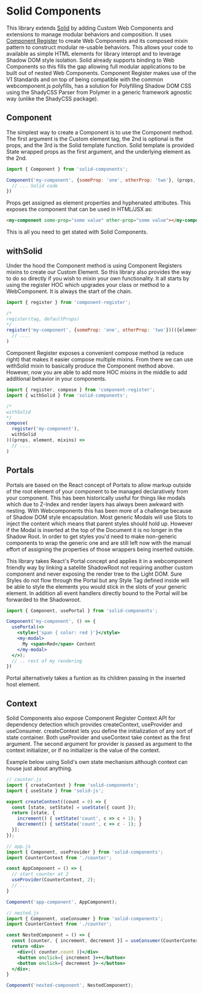 # Solid Components

This library extends [Solid](https://github.com/ryansolid/solid) by adding Custom Web Components and extensions to manage modular behaviors and composition. It uses [Component Register](https://github.com/ryansolid/component-register) to create Web Components and its composed mixin pattern to construct modular re-usable behaviors. This allows your code to available as simple HTML elements for library interopt and to leverage Shadow DOM style isolation. Solid already supports binding to Web Components so this fills the gap allowing full modular applications to be built out of nested Web Components. Component Register makes use of the V1 Standards and on top of being compatible with the common webcomponent.js polyfills, has a solution for Polyfilling Shadow DOM CSS using the ShadyCSS Parser from Polymer in a generic framework agnostic way (unlike the ShadyCSS package).

## Component

The simplest way to create a Component is to use the Component method. The first argument is the Custom element tag, the 2nd is optional is the props, and the 3rd is the Solid template function. Solid template is provided State wrapped props as the first argument, and the underlying element as the 2nd.
```jsx
import { Component } from 'solid-components';

Component('my-component', {someProp: 'one', otherProp: 'two'}, (props, element) => {
  // ... Solid code
})
```
Props get assigned as element properties and hyphenated attributes. This exposes the component that can be used in HTML/JSX as:
```html
<my-component some-prop="some value" other-prop="some value"></my-component>
```

This is all you need to get stated with Solid Components.

## withSolid

Under the hood the Component method is using Component Registers mixins to create our Custom Element. So this library also provides the way to do so directly if you wish to mixin your own functionality. It all starts by using the register HOC which upgrades your class or method to a WebComponent. It is always the start of the chain.

```jsx
import { register } from 'component-register';

/*
register(tag, defaultProps)
*/
register('my-component', {someProp: 'one', otherProp: 'two'})(({element, props}) =>
  // ....
)
```

Component Register exposes a convenient compose method (a reduce right) that makes it easier compose multiple mixins. From there we can use withSolid mixin to basically produce the Component method above. However, now you are able to add more HOC mixins in the middle to add additional behavior in your components.

```jsx
import { register, compose } from 'component-register';
import { withSolid } from 'solid-components';

/*
withSolid
*/
compose(
  register('my-component'),
  withSolid
)((props, element, mixins) =>
  // ....
)
```

## Portals

Portals are based on the React concept of Portals to allow markup outside of the root element of your component to be managed declaratively from your component. This has been historically useful for things like modals which due to Z-Index and render layers has always been awkward with nesting. With Webcomponents this has been more of a challenge because of Shadow DOM style encapsulation. Most generic Modals will use Slots to inject the content which means that parent styles should hold up. However if the Modal is inserted at the top of the Document it is no longer in the Shadow Root. In order to get styles you'd need to make non-generic components to wrap the generic one and are still left now with the manual effort of assigning the properties of those wrappers being inserted outside.

This library takes React's Portal concept and applies it in a webcomponent friendly way by linking a satelite ShadowRoot not requiring another custom component and never exposing the render tree to the Light DOM. Sure Styles do not flow through the Portal but any Style Tag defined inside will be able to style the elements you would stick in the slots of your generic element. In addition all event handlers directly bound to the Portal will be forwarded to the Shadowroot.

```jsx
import { Component, usePortal } from 'solid-components';

Component('my-component', () => {
  usePortal(<>
    <style>{'span { color: red }'}</style>
    <my-modal>
      My <span>Red</span> Content
    </my-modal>
  </>);
  // .. rest of my rendering
})
```
Portal alternatively takes a funtion as its children passing in the inserted host element.

## Context

Solid Components also expose Component Register Context API for dependency detection which provides createContext, useProvider and useConsumer. createContext lets you define the initialization of any sort of state container. Both useProvider and useContext take context as the first argument. The second argument for provider is passed as argument to the context initializer, or if no initializer is the value of the context.

Example below using Solid's own state mechanism although context can house just about anything.

```jsx
// counter.js
import { createContext } from 'solid-components';
import { useState } from 'solid-js';

export createContext((count = 0) => {
  const [state, setState] = useState({ count });
  return [state, {
    increment() { setState('count', c => c + 1); }
    decrement() { setState('count', c => c - 1); }
  }];
});

// app.js
import { Component, useProvider } from 'solid-components';
import CounterContext from './counter';

const AppComponent = () => {
  // start counter at 2
  useProvider(CounterContext, 2);
  // ...
}

Component('app-component', AppComponent);

// nested.js
import { Component, useConsumer } from 'solid-components';
import CounterContext from './counter';

const NestedComponent = () => {
  const [counter, { increment, decrement }] = useConsumer(CounterContext);
  return <div>
    <div>{( counter.count )}</div>
    <button onclick={ increment }>+</button>
    <button onclick={ decrement }>-</button>
  </div>;
}

Component('nested-component', NestedComponent);
```
